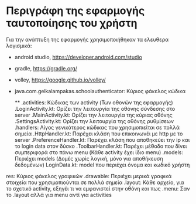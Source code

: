 # Περιγράφη της εφαρμογής ταυτοποίησης του χρήστη
Για την ανάπτυξη της εφαρμογής χρησιμοποιήθηκαν τα ελευθερα λογισμικά: 
* android studio, https://developer.android.com/studio
* gradle, https://gradle.org/
* volley, https://google.github.io/volley/

* java.com.gelkalampakas.schoolauthenticator: Κύριος φάκελος κώδικα
  
  ** .activities: Κώδικας των activity (Των οθονών της εφαρμογής)
    .LoginActivity.kt: Ορίζει την λειτουργία της οθόνης σύνδεσης στο server
    .MainActivity.kt: Ορίζει την λειτουργία της κύριας οθόνης
    .SettingsActivity.kt: Ορίζει την λειτουργία της οθόνης ρυθμίσεων
  .handlers: Λίγος γενικότερος κώδικας που χρησιμοπιείται σε πολλά σημεία
    .HttpHandler.kt: Παρέχει κλάση που επικοινωνέι με http με το server
    .PreferenceHandler.kt: Παρέχει κλάση που αποθηκεύει την ip και το login data στον δύσκο
    .ToolbarHandler.kt: Παρέχει μέθοδο που δίνει συμπεριφορά στο πάνω menu (Κάθε activity έχει ίδιο menu)
  .models: Περιέχει models (Δομές χωρίς λογική, μόνο για αποθήκευση δεδομένων)
    LoginData.kt: model που περιέχει όνομα και κωδικό χρήστη

res: Κύριος φάκελος γραφικών
  .drawable: Περιέχει μερικά γραφικά στοιχεία που χρησιμοπιούνται σε πολλά σημεία
  .layout: Κάθε αρχείο, για το σχετικό activity, εξηγέι τι να εμφανιστεί στην οθόνη και πως
  .menu: Σαν το .layout αλλά για menu αντί για activities
